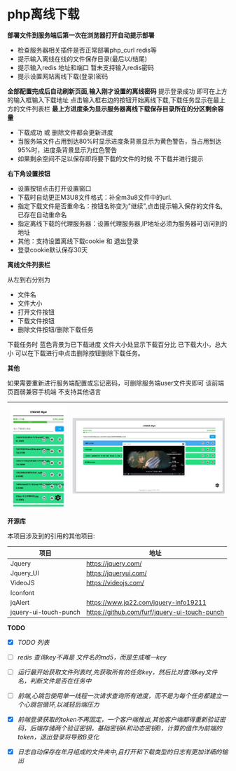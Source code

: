 ﻿# php离线下载
 
**部署文件到服务端后第一次在浏览器打开自动提示部署**

 - 检查服务器相关插件是否正常部署php_curl redis等
 - 提示输入离线在线的文件保存目录(最后以/结尾)
 - 提示输入redis 地址和端口 暂未支持输入redis密码
 - 提示设置网站离线下载(登录)密码

**全部配置完成后自动刷新页面,输入刚才设置的离线密码**
提示登录成功 即可在上方的输入框输入下载地址    点击输入框右边的按钮开始离线下载,下载任务显示在最上方的文件列表栏
**最上方进度条为显示服务器离线下载保存目录所在的分区剩余容量**

 - 下载成功 或 删除文件都会更新进度
 - 当服务端文件占用到达80%时显示进度条背景显示为黄色警告，当占用到达95%时，进度条背景显示为红色警告
 - 如果剩余空间不足以保存即将要下载的文件的时候 不下载并进行提示

**右下角设置按钮**

 - 设置按钮点击打开设置窗口
 - 下载时自动更正M3U8文件格式：补全m3u8文件中的url.
 - 指定下载文件是否重命名：按钮名称变为"继续",点击提示输入保存的文件名,已存在自动重命名
 - 指定离线下载的代理服务器：设置代理服务器,IP地址必须为服务器可访问到的地址
 - 其他：支持设置离线下载cookie 和 退出登录
 - 登录cookie默认保存30天

**离线文件列表栏**

从左到右分别为
 - 文件名 
 - 文件大小
 - 打开文件按钮
 - 下载文件按钮
 - 删除文件按钮/删除下载任务
 
下载任务时 蓝色背景为已下载进度 文件大小处显示下载百分比  已下载大小，总大小
可以在下载进行中点击删除按钮删除下载任务。


**其他**

如果需要重新进行服务端配置或忘记密码，可删除服务端user文件夹即可
该前端页面弱兼容手机端
不支持其他语言

![移动端][1] | ![内置图][2]
---|---

**开源库**

本项目涉及到的引用的其他项目:

项目  | 地址
------------- | -------------
Jquery 			          | https://jquery.com/
Jquery_UI 		          | https://jqueryui.com/
VideoJS			          | https://videojs.com/
Iconfont		          | 
jqAlert			          | https://www.jq22.com/jquery-info19211
jquery-ui-touch-punch | https://github.com/furf/jquery-ui-touch-punch

**TODO**

- [x] *TODO 列表*
- [ ] *redis 查询key不再是 文件名的md5，而是生成唯一key*
- [ ] *运行最开始获取文件列表时,先获取所有的任务key，然后比对查询key文件名，判断文件是否在任务中*
- [ ] *前端,心跳包使用单一线程一次请求查询所有进度，而不是为每个任务都建立一个心跳包循环,以减轻后端压力*
- [x] *前端登录获取的token不再固定，一个客户端推出,其他客户端都得重新验证密码，后端存储两个验证密钥，基础密钥A和动态密钥B，计算的值作为前端的token，退出登录将导致B变化*
- [x] *日志自动保存在年月组成的文件夹中,且打开和下载类型的日志有更加详细的输出*

  [1]: https://github.com/cngege/Remote_Download/raw/master/.github/img/1.jpg
  [2]: https://github.com/cngege/Remote_Download/raw/master/.github/img/2.png
